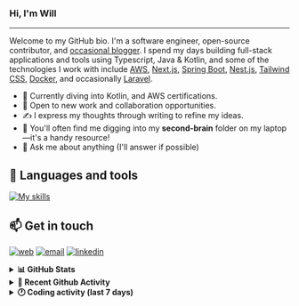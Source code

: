 ### Hi, I'm Will

---

Welcome to my GitHub bio. I'm a software engineer, open-source contributor, and [occasional blogger][blog]. I spend my days building full-stack applications and tools using Typescript, Java & Kotlin, and some of the technologies I work with include [AWS](https://aws.amazon.com/fr/), [Next.js](https://nextjs.org/), [Spring Boot](https://spring.io/projects/spring-boot), [Nest.js](https://nestjs.com/), [Tailwind CSS](https://github.com/tailwindlabs/tailwindcss), [Docker](https://www.docker.com/), and occasionally [Laravel](https://laravel.com/).

- 🔭 Currently diving into Kotlin, and AWS certifications.
- 👯 Open to new work and collaboration opportunities.
- ✍️ I express my thoughts through writing to refine my ideas.
- 🧠 You'll often find me digging into my **second-brain** folder on my laptop—it's a handy resource!
- 💬 Ask me about anything (I'll answer if possible)

## 🎨 Languages and tools

[![My skills](https://skillicons.dev/icons?i=typescript,js,nodejs,nest,java,kotlin,spring,python,fastapi,django,aws,docker,vscode,idea,tailwind&perline=15)](https://wilfriedago.dev/about#skills)

## 📫 Get in touch
[![web](https://img.shields.io/badge/WEBSITE-12100E?logo=google-earth&color=282A36)][website]
[![email](https://img.shields.io/badge/MAIL-12100E?logo=mailgun&color=282A36)][mail]
[![linkedin](https://img.shields.io/badge/LINKEDIN-12100E?logo=linkedin&color=282A36)][linkedin]


<details>
  <summary><b>📊 GitHub Stats</b></summary>
	<br/>
	<p align="left">
		<img width="49.5%" src="https://github-readme-stats.vercel.app/api?username=wilfriedago&show_icons=true&count_private=true&title_color=10b981&icon_color=10b981&theme=react&hide_border=true" />
		<img width="49.5%" src="https://streak-stats.demolab.com/?user=wilfriedago&hide_border=true&theme=react&ring=10b981&fire=fff&currStreakNum=fff&sideLabels=10b981&currStreakLabel=10b981&sideNums=fff" />
	</p>
</details>

<details>
  <summary><b>📅 Recent Github Activity</b></summary>
	<br>

<!--RECENT_ACTIVITY:last_update-->
Last Updated: Thursday, October 2nd, 2025, 4:18:06 AM
<!--RECENT_ACTIVITY:last_update_end-->

<!--RECENT_ACTIVITY:start-->
1. ⭐ Starred [reshaped-ui/reshaped](https://github.com/reshaped-ui/reshaped)<br>
2. ⭐ Starred [github/copilot-cli](https://github.com/github/copilot-cli)<br>
3. ⬆️ Pushed 1 commit(s) to [wilfriedago/dotfiles](https://github.com/wilfriedago/dotfiles)<br>
4. ⬆️ Pushed 3 commit(s) to [wilfriedago/dotfiles](https://github.com/wilfriedago/dotfiles)<br>
5. ⬆️ Pushed 4 commit(s) to [wilfriedago/dotfiles](https://github.com/wilfriedago/dotfiles)<br>
<!--RECENT_ACTIVITY:end-->
</details>

<details>
  <summary><b>🕐 Coding activity (last 7 days)</b></summary>
	<br>

<!--START_SECTION:waka-->

```python
Total Time: 30 hrs 1 min

JavaScript        9 hrs 50 mins   ███████▓░░░░░░░░░░░░░░░░░   31.17 %
HTML              3 hrs 11 mins   ██▓░░░░░░░░░░░░░░░░░░░░░░   10.10 %
SCSS              3 hrs 3 mins    ██▒░░░░░░░░░░░░░░░░░░░░░░   09.70 %
Python            2 hrs 4 mins    █▓░░░░░░░░░░░░░░░░░░░░░░░   06.58 %
Java              1 hr 55 mins    █▓░░░░░░░░░░░░░░░░░░░░░░░   06.11 %
Other             1 hr 34 mins    █▒░░░░░░░░░░░░░░░░░░░░░░░   04.98 %
```

<!--END_SECTION:waka-->
</details>

[website]: https://wilfriedago.me
[linkedin]: https://linkedin.com/in/wilfriedago
[blog]: https://wilfriedago.me/blog
[mail]: mailto:hello@wilfriedago.me
